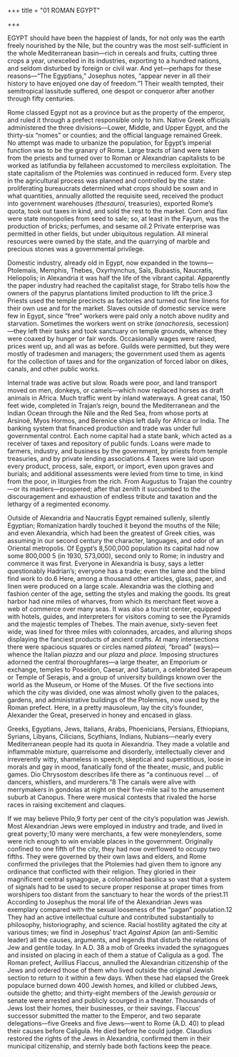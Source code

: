 +++
title = "01 ROMAN EGYPT"

+++

EGYPT should have been the happiest of lands, for not only was the earth freely nourished by the Nile, but the country was the most self-sufficient in the whole Mediterranean basin—rich in cereals and fruits, cutting three crops a year, unexcelled in its industries, exporting to a hundred nations, and seldom disturbed by foreign or civil war. And yet—perhaps for these reasons—“The Egyptians,” Josephus notes, “appear never in all their history to have enjoyed one day of freedom.”1 Their wealth tempted, their semitropical lassitude suffered, one despot or conqueror after another through fifty centuries.

Rome classed Egypt not as a province but as the property of the emperor, and ruled it through a prefect responsible only to him. Native Greek officials administered the three divisions—Lower, Middle, and Upper Egypt, and the thirty-six “nomes” or counties; and the official language remained Greek. No attempt was made to urbanize the population, for Egypt’s imperial function was to be the granary of Rome. Large tracts of land were taken from the priests and turned over to Roman or Alexandrian capitalists to be worked as latifundia by fellaheen accustomed to merciless exploitation. The state capitalism of the Ptolemies was continued in reduced form. Every step in the agricultural process was planned and controlled by the state: proliferating bureaucrats determined what crops should be sown and in what quantities, annually allotted the requisite seed, received the product into government warehouses *\(thesauroi,* treasuries\), exported Rome’s quota, took out taxes in kind, and sold the rest to the market. Corn and flax were state monopolies from seed to sale; so, at least in the Fayum, was the production of bricks; perfumes, and sesame oil.2 Private enterprise was permitted in other fields, but under ubiquitous regulation. All mineral resources were owned by the state, and the quarrying of marble and precious stones was a governmental privilege.

Domestic industry, already old in Egypt, now expanded in the towns—Ptolemaїs, Memphis, Thebes, Oxyrhynchus, Saїs, Bubastis, Naucratis, Heliopolis; in Alexandria it was half the life of the vibrant capital. Apparently the paper industry had reached the capitalist stage, for Strabo tells how the owners of the papyrus plantations limited production to lift the price.3 Priests used the temple precincts as factories and turned out fine linens for their own use and for the market. Slaves outside of domestic service were few in Egypt, since “free” workers were paid only a notch above nudity and starvation. Sometimes the workers went on strike *\(anachoresis,* secession\)—they left their tasks and took sanctuary on temple grounds, whence they were coaxed by hunger or fair words. Occasionally wages were raised, prices went up, and all was as before. Guilds were permitted, but they were mostly of tradesmen and managers; the government used them as agents for the collection of taxes and for the organization of forced labor on dikes, canals, and other public works.

Internal trade was active but slow. Roads were poor, and land transport moved on men, donkeys, or camels—which now replaced horses as draft animals in Africa. Much traffic went by inland waterways. A great canal, 150 feet wide, completed in Trajan’s reign, bound the Mediterranean and the Indian Ocean through the Nile and the Red Sea, from whose ports at Arsinoë, Myos Hormos, and Berenice ships left daily for Africa or India. The banking system that financed production and trade was under full governmental control. Each nome capital had a state bank, which acted as a receiver of taxes and repository of public funds. Loans were made to farmers, industry, and business by the government, by priests from temple treasuries, and by private lending associations.4 Taxes were laid upon every product, process, sale, export, or import, even upon graves and burials; and additional assessments were levied from time to time, in kind from the poor, in liturgies from the rich. From Augustus to Trajan the country—or its masters—prospered; after that zenith it succumbed to the discouragement and exhaustion of endless tribute and taxation and the lethargy of a regimented economy.

Outside of Alexandria and Naucratis Egypt remained sullenly, silently Egyptian; Romanization hardly touched it beyond the mouths of the Nile; and even Alexandria, which had been the greatest of Greek cities, was assuming in our second century the character, languages, and odor of an Oriental metropolis. Of Egypt’s 8,500,000 population its capital had now some 800,000 5 \(in 1930, 573,000\), second only to Rome; in industry and commerce it was first. Everyone in Alexandria is busy, says a letter questionably Hadrian’s; everyone has a trade; even the lame and the blind find work to do.6 Here, among a thousand other articles, glass, paper, and linen were produced on a large scale. Alexandria was the clothing and fashion center of the age, setting the styles and making the goods. Its great harbor had nine miles of wharves, from which its merchant fleet wove a web of commerce over many seas. It was also a tourist center, equipped with hotels, guides, and interpreters for visitors coming to see the Pyramids and the majestic temples of Thebes. The main avenue, sixty-seven feet wide, was lined for three miles with colonnades, arcades, and alluring shops displaying the fanciest products of ancient crafts. At many intersections there were spacious squares or circles named *plateai,* “broad” \(ways\)—whence the Italian *piazza* and our *plaza* and *place.* Imposing structures adorned the central thoroughfares—a large theater, an Emporium or exchange, temples to Poseidon, Caesar, and Saturn, a celebrated Serapeum or Temple of Serapis, and a group of university buildings known over the world as the Museum, or Home of the Muses. Of the five sections into which the city was divided, one was almost wholly given to the palaces, gardens, and administrative buildings of the Ptolemies, now used by the Roman prefect. Here, in a pretty mausoleum, lay the city’s founder, Alexander the Great, preserved in honey and encased in glass.

Greeks, Egyptians, Jews, Italians, Arabs, Phoenicians, Persians, Ethiopians, Syrians, Libyans, Cilicians, Scythians, Indians, Nubians—nearly every Mediterranean people had its quota in Alexandria. They made a volatile and inflammable mixture, quarrelsome and disorderly, intellectually clever and irreverently witty, shameless in speech, skeptical and superstitious, loose in morals and gay in mood, fanatically fond of the theater, music, and public games. Dio Chrysostom describes life there as “a continuous revel ... of dancers, whistlers, and murderers.”8 The canals were alive with merrymakers in gondolas at night on their five-mile sail to the amusement suburb at Canopus. There were musical contests that rivaled the horse races in raising excitement and claques.

If we may believe Philo,9 forty per cent of the city’s population was Jewish. Most Alexandrian Jews were employed in industry and trade, and lived in great poverty;10 many were merchants, a few were moneylenders, some were rich enough to win enviable places in the government. Originally confined to one fifth of the city, they had now overflowed to occupy two fifths. They were governed by their own laws and elders, and Rome confirmed the privileges that the Ptolemies had given them to ignore any ordinance that conflicted with their religion. They gloried in their magnificent central synagogue, a colonnaded basilica so vast that a system of signals had to be used to secure proper response at proper times from worshipers too distant from the sanctuary to hear the words of the priest.11 According to Josephus the moral life of the Alexandrian Jews was exemplary compared with the sexual looseness of the “pagan” population.12 They had an active intellectual culture and contributed substantially to philosophy, historiography, and science. Racial hostility agitated the city at various times; we find in Josephus’ tract *Against Apion* \(an anti-Semitic leader\) all the causes, arguments, and legends that disturb the relations of Jew and gentile today. In A.D. 38 a mob of Greeks invaded the synagogues and insisted on placing in each of them a statue of Caligula as a god. The Roman prefect, Avillius Flaccus, annulled the Alexandrian citizenship of the Jews and ordered those of them who lived outside the original Jewish section to return to it within a few days. When these had elapsed the Greek populace burned down 400 Jewish homes, and killed or clubbed Jews, outside the ghetto; and thirty-eight members of the Jewish *gerousia* or senate were arrested and publicly scourged in a theater. Thousands of Jews lost their homes, their businesses, or their savings. Flaccus’ successor submitted the matter to the Emperor, and two separate delegations—five Greeks and five Jews—went to Rome \(A.D. 40\) to plead their causes before Caligula. He died before he could judge. Claudius restored the rights of the Jews in Alexandria, confirmed them in their municipal citizenship, and sternly bade both factions keep the peace.


